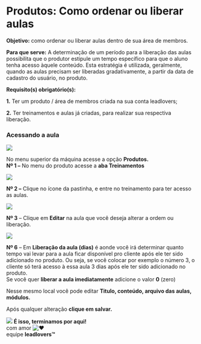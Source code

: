 # Produtos: Como ordenar ou liberar aulas

**Objetivo:** como ordenar ou liberar aulas dentro de sua área de membros.

**Para que serve:** A determinação de um período para a liberação das aulas possibilita que o produtor estipule um tempo específico para que o aluno tenha acesso àquele conteúdo. Esta estratégia é utilizada, geralmente, quando as aulas precisam ser liberadas gradativamente, a partir da data de cadastro do usuário, no produto.

**Requisito(s) obrigatório(s):**

**1.** Ter um produto / área de membros criada na sua conta leadlovers;

**2.** Ter treinamentos e aulas já criadas, para realizar sua respectiva liberação.

### **Acessando a aula**

[![](https://legado.leadlovers.site/wp-content/uploads/2020/09/produtos\_-como-ordenar-ou-liberar-aulas-360043413253\_mceclip0.png)](http://legado.leadlovers.site/wp-content/uploads/2020/09/produtos\_-como-ordenar-ou-liberar-aulas-360043413253\_mceclip0.png)

No menu superior da máquina acesse a opção **Produtos.**\
**Nº 1 –** No menu do produto acesse a **aba Treinamentos**

[![](https://legado.leadlovers.site/wp-content/uploads/2020/09/produtos\_-como-ordenar-ou-liberar-aulas-360043413253\_mceclip2.png)](http://legado.leadlovers.site/wp-content/uploads/2020/09/produtos\_-como-ordenar-ou-liberar-aulas-360043413253\_mceclip2.png)

**Nº 2 –** Clique no ícone da pastinha, e entre no treinamento para ter acesso as aulas.

[![](https://legado.leadlovers.site/wp-content/uploads/2020/09/produtos\_-como-ordenar-ou-liberar-aulas-360043413253\_mceclip3.png)](http://legado.leadlovers.site/wp-content/uploads/2020/09/produtos\_-como-ordenar-ou-liberar-aulas-360043413253\_mceclip3.png)

**Nº 3** – Clique em **Editar** na aula que você deseja alterar a ordem ou liberação.

[![](https://legado.leadlovers.site/wp-content/uploads/2020/09/produtos\_-como-ordenar-ou-liberar-aulas-360043413253\_mceclip5.png)](http://legado.leadlovers.site/wp-content/uploads/2020/09/produtos\_-como-ordenar-ou-liberar-aulas-360043413253\_mceclip5.png)

**Nº 6** – Em **Liberação da aula (dias)** é aonde você irá determinar quanto tempo vai levar para a aula ficar disponível pro cliente após ele ter sido adicionado no produto. Ou seja, se você colocar por exemplo o número 3, o cliente só terá acesso à essa aula 3 dias após ele ter sido adicionado no produto.\
Se você quer **liberar a aula imediatamente** adicione o valor **0** (zero)

Nesse mesmo local você pode editar **Titulo, conteúdo, arquivo das aulas, módulos.**

Após qualquer alteração **clique em salvar.**

![](https://legado.leadlovers.site/wp-content/uploads/2020/09/1f3c1.svg) **É isso, terminamos por aqui!**\
com amor ![❤](https://legado.leadlovers.site/wp-content/uploads/2020/09/2764.svg)\
equipe **leadlovers™**
